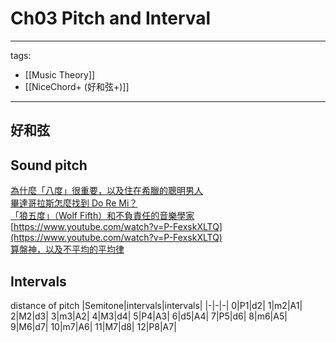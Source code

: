 # Ch03 Pitch and Interval

---
tags:
  - [[Music Theory]]
  - [[NiceChord+ (好和弦+)]]
---

## 好和弦

## Sound pitch
[為什麼「八度」很重要，以及住在希臘的聰明男人](https://www.youtube.com/watch?v=rpZV2YO4LJA)  
[畢達哥拉斯怎麼找到 Do Re Mi？](https://www.youtube.com/watch?v=p6f__AYhqUA)  
[「狼五度」（Wolf Fifth）和不負責任的音樂學家](https://www.youtube.com/watch?v=Mf6XgBijyvQ)  
[https://www.youtube.com/watch?v=P-FexskXLTQ](https://www.youtube.com/watch?v=P-FexskXLTQ)  
[算盤神，以及不平均的平均律](https://www.youtube.com/watch?v=HkzHF147ZjE)  

## Intervals
distance of pitch
|Semitone|intervals|intervals|
|-|-|-|
0|P1|d2|
1|m2|A1|
2|M2|d3|
3|m3|A2|
4|M3|d4|
5|P4|A3|
6|d5|A4|
7|P5|d6|
8|m6|A5|
9|M6|d7|
10|m7|A6|
11|M7|d8|
12|P8|A7|

